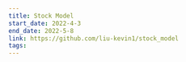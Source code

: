 ```yaml
---
title: Stock Model
start_date: 2022-4-3
end_date: 2022-5-8
link: https://github.com/liu-kevin1/stock_model
tags:
---
```

